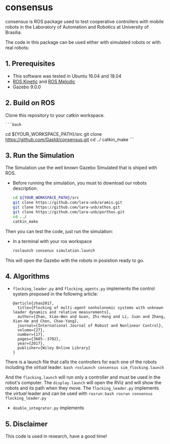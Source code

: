 # consensus

consensus is ROS package used to test cooperative controllers with mobile robots in the Laboratory of Automation and Robotics at University of Brasilia.

The code in this package can be used either with simulated robots or with real robots:

## 1. Prerequisites

* This software was tested in Ubuntu 16.04 and 18.04
* [ROS Kinetic](https://wiki.ros.org/kinetic/Installation/Ubuntu) and [ROS Melodic](https://wiki.ros.org/melodic/Installation/Ubuntu)
* Gazebo 9.0.0

## 2. Build on ROS

Clone this repository to your catkin workspace.

    ```bash
  cd ${YOUR_WORKSPACE_PATH}/src
  git clone https://github.com/Gastd/consensus.git
  cd ../
  catkin_make
    ```


## 3. Run the Simulation
The Simulation use the well known Gazebo Simulated that is shiped with ROS. 

* Before running the simulation, you must to download our robots description.

    ```bash
    cd ${YOUR_WORKSPACE_PATH}/src
    git clone https://github.com/lara-unb/aramis.git
    git clone https://github.com/lara-unb/athos.git
    git clone https://github.com/lara-unb/porthos.git
    cd ../
    catkin_make
    ```

Then you can test the code, just run the simulation:

* In a terminal with your ros workspace
    ```bash
    roslaunch consenus simulation.launch
    ```
This will open the Gazebo with the robots in posistion ready to go.


## 4. Algorithms
* `flocking_leader.py` and `flocking_agents.py` implements the control system proposed in the following article:

    ```
    @article{zhao2017,
      title={Flocking of multi-agent nonholonomic systems with unknown leader dynamics and relative measurements},
      author={Zhao, Xiao-Wen and Guan, Zhi-Hong and Li, Juan and Zhang, Xian-He and Chen, Chao-Yang},
      journal={International Journal of Robust and Nonlinear Control},
      volume={27},
      number={17},
      pages={3685--3702},
      year={2017},
      publisher={Wiley Online Library}
    }
    ```

There is a launch file that calls the controllers for each one of the robots including the _virtual_ leader.
    ```bash
    roslaunch consensus sim_flocking.launch
    ```

And the `flocking.launch` will run only a controller and must be used in the robot's computer.
The `display.launch` will open the RViz and will show the robots and its path when they move.
The `flocking_leader.py` implements the _virtual_ leader and can be used with `rosrun`:
    ```bash
    rosrun consensus flocking_leader.py
    ```


* `double_integrator.py` implements

## 5. Disclaimer

This code is used in research, have a good time!
